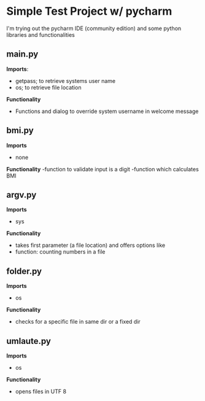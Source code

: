 # Simple Test Project w/ pycharm
I'm trying out the pycharm IDE (community edition) and some python libraries and functionalities

## main.py

**Imports**: 
- getpass; to retrieve systems user name
- os; to retrieve file location

**Functionality**
- Functions and dialog to override system username in welcome message

## bmi.py

**Imports**
- none

**Functionality**
-function to validate input is a digit
-function which calculates BMI

## argv.py
**Imports**
- sys

**Functionality**
- takes first parameter (a file location) and offers options like
- function: counting numbers in a file

## folder.py
**Imports**
- os

**Functionality**
- checks for a specific file in same dir or a fixed dir


## umlaute.py
**Imports**
- os

**Functionality**
- opens files in UTF 8